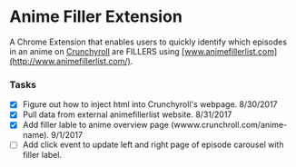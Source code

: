 # Anime Filler Extension
A Chrome Extension that enables users to quickly identify which episodes in an anime on [Crunchyroll](http://www.crunchyroll.com/) are FILLERS using [www.animefillerlist.com](http://www.animefillerlist.com/).

### Tasks
- [x] Figure out how to inject html into Crunchyroll's webpage. 8/30/2017
- [x] Pull data from external animefillerlist website. 8/31/2017
- [x] Add filler lable to anime overview page (wwww.crunchroll.com/anime-name). 9/1/2017
- [ ] Add click event to update left and right page of episode carousel with filler label.